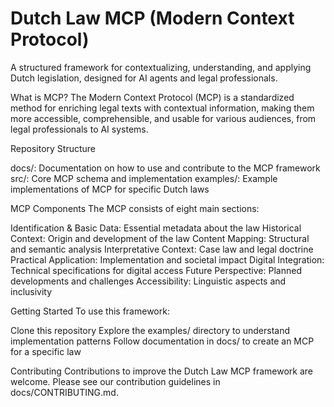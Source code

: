 # Dutch Law MCP (Modern Context Protocol)
A structured framework for contextualizing, understanding, and applying Dutch legislation, designed for AI agents and legal professionals.

What is MCP?
The Modern Context Protocol (MCP) is a standardized method for enriching legal texts with contextual information, making them more accessible, comprehensible, and usable for various audiences, from legal professionals to AI systems.

Repository Structure

docs/: Documentation on how to use and contribute to the MCP framework
src/: Core MCP schema and implementation
examples/: Example implementations of MCP for specific Dutch laws

MCP Components
The MCP consists of eight main sections:

Identification & Basic Data: Essential metadata about the law
Historical Context: Origin and development of the law
Content Mapping: Structural and semantic analysis
Interpretative Context: Case law and legal doctrine
Practical Application: Implementation and societal impact
Digital Integration: Technical specifications for digital access
Future Perspective: Planned developments and challenges
Accessibility: Linguistic aspects and inclusivity

Getting Started
To use this framework:

Clone this repository
Explore the examples/ directory to understand implementation patterns
Follow documentation in docs/ to create an MCP for a specific law

Contributing
Contributions to improve the Dutch Law MCP framework are welcome. Please see our contribution guidelines in docs/CONTRIBUTING.md.
